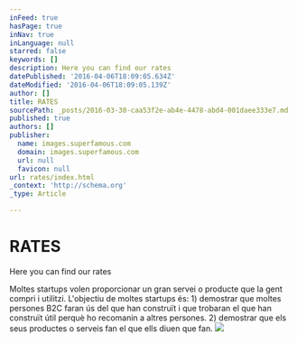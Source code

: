 ```yaml
---
inFeed: true
hasPage: true
inNav: true
inLanguage: null
starred: false
keywords: []
description: Here you can find our rates
datePublished: '2016-04-06T18:09:05.634Z'
dateModified: '2016-04-06T18:09:05.139Z'
author: []
title: RATES
sourcePath: _posts/2016-03-30-caa53f2e-ab4e-4478-abd4-001daee333e7.md
published: true
authors: []
publisher:
  name: images.superfamous.com
  domain: images.superfamous.com
  url: null
  favicon: null
url: rates/index.html
_context: 'http://schema.org'
_type: Article

---
```

# RATES

Here you can find our rates

Moltes startups volen proporcionar un gran servei o producte que la gent compri i utilitzi. L'objectiu de moltes startups és: 1) demostrar que moltes persones B2C faran ús del que han construït i que trobaran el que han construït útil perquè ho recomanin a altres persones. 2) demostrar que els seus productes o serveis fan el que ells diuen que fan.
![](https://the-grid-user-content.s3-us-west-2.amazonaws.com/260a75f5-8de1-4f75-a028-84f6274fc923.jpg)